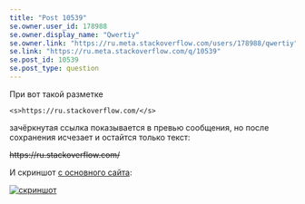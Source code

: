 ```yaml
---
title: "Post 10539"
se.owner.user_id: 178988
se.owner.display_name: "Qwertiy"
se.owner.link: "https://ru.meta.stackoverflow.com/users/178988/qwertiy"
se.link: "https://ru.meta.stackoverflow.com/q/10539"
se.post_id: 10539
se.post_type: question
---
```

<p>При вот такой разметке</p>
<pre><code>&lt;s&gt;https://ru.stackoverflow.com/&lt;/s&gt;
</code></pre>
<p>зачёркнутая ссылка показывается в превью сообщения, но после сохранения исчезает и остайтся только текст:</p>
<p><s>https://ru.stackoverflow.com/</s></p>
<p>И скриншот <a href="//ru.stackoverflow.com/a/1143270/178988">с основного сайта</a>:</p>
<p><a href="https://i.stack.imgur.com/kj621.png" rel="nofollow noreferrer"><img src="https://i.stack.imgur.com/kj621.png" alt="скриншот" /></a></p>
